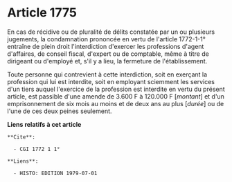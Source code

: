 # Article 1775

En cas de récidive ou de pluralité de délits constatée par un ou plusieurs jugements, la condamnation prononcée en vertu de
l'article 1772-1-1° entraîne de plein droit l'interdiction d'exercer les professions d'agent d'affaires, de conseil fiscal,
d'expert ou de comptable, même à titre de dirigeant ou d'employé et, s'il y a lieu, la fermeture de l'établissement.

Toute personne qui contrevient à cette interdiction, soit en exerçant la profession qui lui est interdite, soit en employant
sciemment les services d'un tiers auquel l'exercice de la profession est interdite en vertu du présent article, est passible
d'une amende de 3.600 F à 120.000 F [*montant*] et d'un emprisonnement de six mois au moins et de deux ans au plus [*durée*]
ou de l'une de ces deux peines seulement.

**Liens relatifs à cet article**

	**Cite**:

	  - CGI 1772 1 1°

	**Liens**:

	  - HISTO: EDITION 1979-07-01
